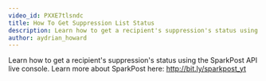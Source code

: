 ```yaml
---
video_id: PXXE7tlsndc
title: How To Get Suppression List Status
description: Learn how to get a recipient's suppression's status using the SparkPost API.
author: aydrian_howard
---
```

Learn how to get a recipient's suppression's status using the SparkPost API live console. Learn more about SparkPost here: http://bit.ly/sparkpost_yt
